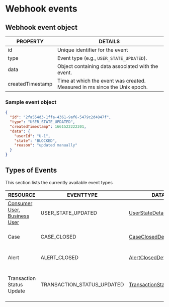 # Webhook events

## Webhook event object

| PROPERTY         | DETAILS                                                                   |
| ---------------- | ------------------------------------------------------------------------- |
| id               | Unique identifier for the event                                           |
| type             | Event type (e.g., `USER_STATE_UPDATED`).                                  |
| data             | Object containing data associated with the event.                         |
| createdTimestamp | Time at which the event was created. Measured in ms since the Unix epoch. |

### Sample event object

```json
{
  "id": "2fa554d3-1ffa-4361-9af6-5479c2d4847f",
  "type": "USER_STATE_UPDATED",
  "createdTimestamp": 1661522222301,
  "data": {
    "userId": "U-1",
    "state": "BLOCKED",
    "reason": "updated manually"
  }
}
```

## Types of Events

This section lists the currently available event types

| RESOURCE                                                                                                                                                                 | EVENTTYPE                  | DATA                                                                                                               | DESCRIPTION                                     |
| ------------------------------------------------------------------------------------------------------------------------------------------------------------------------ | -------------------------- | ------------------------------------------------------------------------------------------------------------------ | ----------------------------------------------- |
| [Consumer User](https://docs.flagright.com/docs/flagright-api/55fc43dfa5972-user), [Business User](https://docs.flagright.com/docs/flagright-api/e6c30c54acc8d-business) | USER_STATE_UPDATED         | [UserStateDetails](https://docs.flagright.com/docs/flagright-api/6449d29f75b92-user-state-details)                 | Occurs whenever a user's state is updated       |
| Case                                                                                                                                                                     | CASE_CLOSED                | [CaseClosedDetails](https://docs.flagright.com/docs/flagright-api/33c1ef3ffbde8-case-closed-details)               | Occurs whenever a case is closed                |
| Alert                                                                                                                                                                    | ALERT_CLOSED               | [AlertClosedDetails](https://docs.flagright.com/docs/flagright-api/5a207dd38b88e-alert-closed-details)             | Occurs whenever a alert is closed               |
| Transaction Status Update                                                                                                                                                | TRANSACTION_STATUS_UPDATED | [TransactionStatusDetails](https://docs.flagright.com/docs/flagright-api/5bf10f885581b-transaction-status-details) | Occurs whenever a transaction status is updated |
